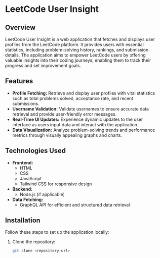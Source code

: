 # LeetCode User Insight

## Overview
LeetCode User Insight is a web application that fetches and displays user profiles from the LeetCode platform. It provides users with essential statistics, including problem-solving history, rankings, and submission details. The application aims to empower LeetCode users by offering valuable insights into their coding journeys, enabling them to track their progress and set improvement goals.

## Features
- **Profile Fetching:** Retrieve and display user profiles with vital statistics such as total problems solved, acceptance rate, and recent submissions.
- **Username Validation:** Validate usernames to ensure accurate data retrieval and provide user-friendly error messages.
- **Real-Time UI Updates:** Experience dynamic updates to the user interface as users input data and interact with the application.
- **Data Visualization:** Analyze problem-solving trends and performance metrics through visually appealing graphs and charts.

## Technologies Used
- **Frontend:** 
  - HTML
  - CSS
  - JavaScript
  - Tailwind CSS for responsive design
- **Backend:** 
  - Node.js (if applicable)
- **Data Fetching:** 
  - GraphQL API for efficient and structured data retrieval

## Installation
Follow these steps to set up the application locally:

1. Clone the repository:
   ```bash
   git clone <repository-url>
